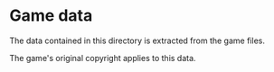 # Game data
The data contained in this directory is extracted from the game files.

The game's original copyright applies to this data.
